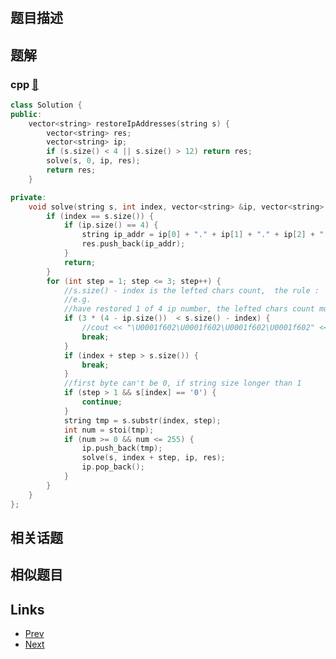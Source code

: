 
# [](https://leetcode-cn.com/problems/restore-ip-addresses)

## 题目描述



## 题解

### cpp [🔗](restore-ip-addresses.cpp) 
```cpp
class Solution {
public:
    vector<string> restoreIpAddresses(string s) {
        vector<string> res;
        vector<string> ip;
        if (s.size() < 4 || s.size() > 12) return res;
        solve(s, 0, ip, res);
        return res;
    }

private:
    void solve(string s, int index, vector<string> &ip, vector<string> &res) {
        if (index == s.size()) {
            if (ip.size() == 4) {
                string ip_addr = ip[0] + "." + ip[1] + "." + ip[2] + "." + ip[3];
                res.push_back(ip_addr);
            }
            return;
        }
        for (int step = 1; step <= 3; step++) {
            //s.size() - index is the lefted chars count,  the rule :
            //e.g.
            //have restored 1 of 4 ip number, the lefted chars count must less than 9 "3*(4 - 1)"
            if (3 * (4 - ip.size())  < s.size() - index) {
                //cout << "\U0001f602\U0001f602\U0001f602\U0001f602" << endl;
                break;
            }
            if (index + step > s.size()) {
                break;
            }
            //first byte can't be 0, if string size longer than 1
            if (step > 1 && s[index] == '0') {
                continue;
            }
            string tmp = s.substr(index, step);
            int num = stoi(tmp);
            if (num >= 0 && num <= 255) {
                ip.push_back(tmp);
                solve(s, index + step, ip, res);
                ip.pop_back();
            }
        }
    }
};
```


## 相关话题



## 相似题目



## Links

- [Prev](../reverse-linked-list-ii/README.md) 
- [Next](../binary-tree-inorder-traversal/README.md) 

